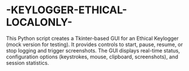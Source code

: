 # -KEYLOGGER-ETHICAL-LOCALONLY-
This Python script creates a Tkinter-based GUI for an Ethical Keylogger (mock version for testing). It provides controls to start, pause, resume, or stop logging and trigger screenshots. The GUI displays real-time status, configuration options (keystrokes, mouse, clipboard, screenshots), and session statistics.
